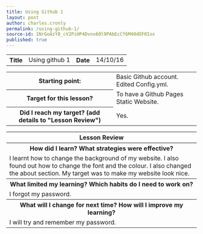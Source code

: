 ```yaml
---
title: Using Github 1
layout: post
author: charles.cronly
permalink: /using-github-1/
source-id: 1NrGoAzY8_cV2PiHP4Dvnx60l9PAbEcCf6M40dOF0Ios
published: true
---
```

<table>
  <tr>
    <th>Title</th>
    <td>Using github 1</td>
    <th>Date</th>
    <td>14/10/16</td>
  </tr>
</table>


<table>
  <tr>
    <th>Starting point:</th>
    <td>Basic Github account. Edited Config.yml.</td>
  </tr>
  <tr>
    <th>Target for this lesson?</th>
    <td>To have a Github Pages Static Website.</td>
  </tr>
  <tr>
    <th>Did I reach my target? 
(add details to "Lesson Review")</th>
    <td>Yes.</td>
  </tr>
</table>


<table>
  <tr>
    <th>Lesson Review</th>
  </tr>
  <tr>
    <th>How did I learn? What strategies were effective? </th>
  </tr>
  <tr>
    <td>I learnt how to change the background of my website. I also found out how to change the font and the colour. I also changed the about section. My target was to make my website look nice.</td>
  </tr>
  <tr>
    <th>What limited my learning? Which habits do I need to work on? </th>
  </tr>
  <tr>
    <td>I forgot my password.</td>
  </tr>
  <tr>
    <th>What will I change for next time? How will I improve my learning?</th>
  </tr>
  <tr>
    <td>I will try and remember my password.</td>
  </tr>
</table>



